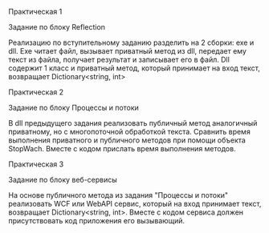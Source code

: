 Практическая 1

Задание по блоку Reflection

Реализацию по вступительному заданию разделить на 2 сборки: exe и dll. Exe читает файл, вызывает приватный метод из dll, передает ему текст из файла, получает результат и записывает его в файл. Dll содержит 1 класс и приватный метод, который принимает на вход текст, возвращает Dictionary<string, int>

Практическая 2

Задание по блоку Процессы и потоки

В dll предыдущего задания реализовать публичный метод аналогичный приватному, но с многопоточной обработкой текста. Сравнить время выполнения приватного и публичного методов при помощи объекта StopWach. Вместе с кодом прислать время выполнения методов.

Практическая 3

Задание по блоку веб-сервисы

На основе публичного метода из задания "Процессы и потоки" реализовать WCF или WebAPI сервис, который на вход принимает текст, возвращает Dictionary<string, int>. Вместе с кодом сервиса должен присутствовать код приложения его вызывающий.
